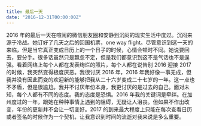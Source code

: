 ```yaml
---
title: 最后一天
date: "2016-12-31T00:00:00Z"
---
```


2016 年的最后一天在喧闹的微信朋友圈和安静到沉闷的现实生活中度过。沉闷来源于冷战。她订好了几天之后的回国机票，one way flight。尽管意识到这一天的来临，但是当它真正变成日历上的一个日子的时候，心情会顿时不同。她说要回去，要分手。很多话虽然只是飘忽不定，但是我们都意识到这不是气话也不是逞强。看着网络上每个人都在发表绚烂的照片，每个人都在说告别 2016 迎接 2017 的时候，我突然变得极度厌恶。我很讨厌 2016 年，2016 年我好像一事无成，但我并没有因此而变的欢迎新的能够把我从二十六岁变成二十七岁的一年。这一点也不矛盾，但是很尴尬。我并不讨厌年份本身，我更讨厌的是过去的自己。面对未知，每个人都有不同的态度。我的态度是恐惧。2016 年我的关键词是牵绊。在加州度过的一年，跟她在种种事情上遇到的阻碍，无疑让人沮丧。但如果不作出改变，年份的更新并不会让一切变好。2017 的到来最大程度上只能在每次查看日历或者签名的时候作为一个契机，让我意识到时间的流逝对我来说是多么重要。

